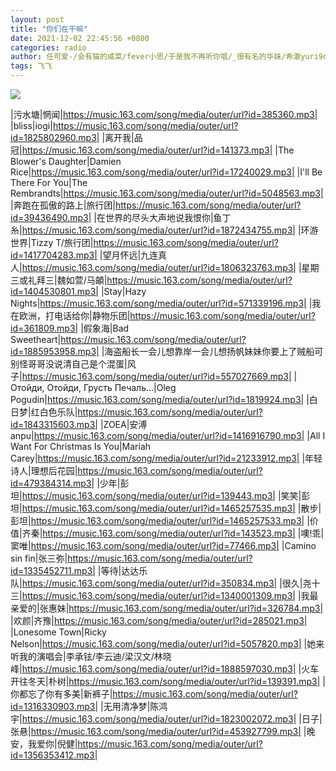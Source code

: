 ```yaml
---
layout: post
title: "你们在干嘛"
date: 2021-12-02 22:45:56 +0800
categories: radio
author: 任可爱-/会有猫的咸菜/fever小思/于是我不再听你唱/_很有名的华妹/希澈yuri9doo/大藏藏/-由里畅/念念而不往/迟豫_/黑矮星-YXY-
tags: 飞飞
---
```

![]({{site.baseurl}}/images/cover_20211202.jpg)

|污水塘|惘闻|https://music.163.com/song/media/outer/url?id=385360.mp3|
|bliss|iogi|https://music.163.com/song/media/outer/url?id=1825802960.mp3|
|离开我|品冠|https://music.163.com/song/media/outer/url?id=141373.mp3|
|The Blower's Daughter|Damien Rice|https://music.163.com/song/media/outer/url?id=17240029.mp3|
|I'll Be There For You|The Rembrandts|https://music.163.com/song/media/outer/url?id=5048563.mp3|
|奔跑在孤傲的路上|旅行团|https://music.163.com/song/media/outer/url?id=39436490.mp3|
|在世界的尽头大声地说我恨你|鱼丁糸|https://music.163.com/song/media/outer/url?id=1872434755.mp3|
|环游世界|Tizzy T/旅行团|https://music.163.com/song/media/outer/url?id=1417704283.mp3|
|望月怀远|九连真人|https://music.163.com/song/media/outer/url?id=1806323763.mp3|
|星期三或礼拜三|魏如萱/马頔|https://music.163.com/song/media/outer/url?id=1404530801.mp3|
|Stay|Hazy Nights|https://music.163.com/song/media/outer/url?id=571339196.mp3|
|我在欧洲，打电话给你|静物乐团|https://music.163.com/song/media/outer/url?id=361809.mp3|
|假象海|Bad Sweetheart|https://music.163.com/song/media/outer/url?id=1885953958.mp3|
|海盗船长一会儿想靠岸一会儿想扬帆妹妹你要上了贼船可别怪哥哥没说清自己是个混蛋|风子|https://music.163.com/song/media/outer/url?id=557027669.mp3|
|Отойди, Отойди, Грусть Печаль…|Oleg Pogudin|https://music.163.com/song/media/outer/url?id=1819924.mp3|
|白日梦|红白色乐队|https://music.163.com/song/media/outer/url?id=1843315603.mp3|
|ZOEA|安溥 anpu|https://music.163.com/song/media/outer/url?id=1416916790.mp3|
|All I Want For Christmas Is You|Mariah Carey|https://music.163.com/song/media/outer/url?id=21233912.mp3|
|年轻诗人|理想后花园|https://music.163.com/song/media/outer/url?id=479384314.mp3|
|少年|彭坦|https://music.163.com/song/media/outer/url?id=139443.mp3|
|笑笑|彭坦|https://music.163.com/song/media/outer/url?id=1465257535.mp3|
|散步|彭坦|https://music.163.com/song/media/outer/url?id=1465257533.mp3|
|价值|齐秦|https://music.163.com/song/media/outer/url?id=143523.mp3|
|噢!乖|窦唯|https://music.163.com/song/media/outer/url?id=77466.mp3|
|Camino sin fin|张三弥|https://music.163.com/song/media/outer/url?id=1335452711.mp3|
|等待|达达乐队|https://music.163.com/song/media/outer/url?id=350834.mp3|
|很久|尧十三|https://music.163.com/song/media/outer/url?id=1340001309.mp3|
|我最亲爱的|张惠妹|https://music.163.com/song/media/outer/url?id=326784.mp3|
|欢颜|齐豫|https://music.163.com/song/media/outer/url?id=285021.mp3|
|Lonesome Town|Ricky Nelson|https://music.163.com/song/media/outer/url?id=5057820.mp3|
|她来听我的演唱会|李承铉/李云迪/梁汉文/林晓峰|https://music.163.com/song/media/outer/url?id=1888597030.mp3|
|火车开往冬天|朴树|https://music.163.com/song/media/outer/url?id=139391.mp3|
|你都忘了你有多美|新裤子|https://music.163.com/song/media/outer/url?id=1316330903.mp3|
|无用清净梦|陈鸿宇|https://music.163.com/song/media/outer/url?id=1823002072.mp3|
|日子|张悬|https://music.163.com/song/media/outer/url?id=453927799.mp3|
|晚安，我爱你|倪健|https://music.163.com/song/media/outer/url?id=1356353412.mp3|

